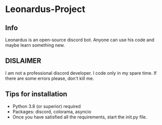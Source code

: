 # Leonardus-Project


## Info

Leonardus is an open-source discord bot. Anyone can use his code and maybe learn something new.

## **DISLAIMER**
I am not a professional discord developer. I code only in my spare time. If there are some errors please, don't kill me.



## Tips for installation

- Python 3.8 (or superior) required
- Packages: discord, colorama, asyncio
- Once you have satisfied all the requirements, start the init.py file.


